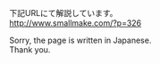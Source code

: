 下記URLにて解説しています。  
http://www.smallmake.com/?p=326  

Sorry, the page is written in Japanese.  
Thank you.  
